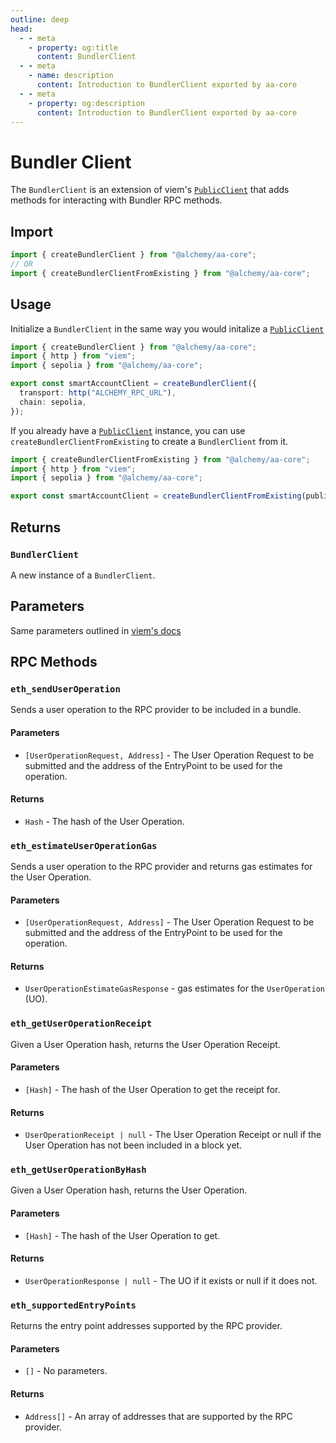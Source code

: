 ```yaml
---
outline: deep
head:
  - - meta
    - property: og:title
      content: BundlerClient
  - - meta
    - name: description
      content: Introduction to BundlerClient exported by aa-core
  - - meta
    - property: og:description
      content: Introduction to BundlerClient exported by aa-core
---
```


# Bundler Client

The `BundlerClient` is an extension of viem's [`PublicClient`](https://viem.sh/docs/clients/public) that adds methods for interacting with Bundler RPC methods.

## Import

```ts
import { createBundlerClient } from "@alchemy/aa-core";
// OR
import { createBundlerClientFromExisting } from "@alchemy/aa-core";
```

## Usage

Initialize a `BundlerClient` in the same way you would initalize a [`PublicClient`](https://viem.sh/docs/clients/public#parameters)

```ts
import { createBundlerClient } from "@alchemy/aa-core";
import { http } from "viem";
import { sepolia } from "@alchemy/aa-core";

export const smartAccountClient = createBundlerClient({
  transport: http("ALCHEMY_RPC_URL"),
  chain: sepolia,
});
```

If you already have a [`PublicClient`](https://viem.sh/docs/clients/public) instance, you can use `createBundlerClientFromExisting` to create a `BundlerClient` from it.

```ts
import { createBundlerClientFromExisting } from "@alchemy/aa-core";
import { http } from "viem";
import { sepolia } from "@alchemy/aa-core";

export const smartAccountClient = createBundlerClientFromExisting(publicClient);
```

## Returns

### `BundlerClient`

A new instance of a `BundlerClient`.

## Parameters

Same parameters outlined in [viem's docs](https://viem.sh/docs/clients/public#parameters)

## RPC Methods

### `eth_sendUserOperation`

Sends a user operation to the RPC provider to be included in a bundle.

#### Parameters

- `[UserOperationRequest, Address]` - The User Operation Request to be submitted and the address of the EntryPoint to be used for the operation.

#### Returns

- `Hash` - The hash of the User Operation.

### `eth_estimateUserOperationGas`

Sends a user operation to the RPC provider and returns gas estimates for the User Operation.

#### Parameters

- `[UserOperationRequest, Address]` - The User Operation Request to be submitted and the address of the EntryPoint to be used for the operation.

#### Returns

- `UserOperationEstimateGasResponse` - gas estimates for the `UserOperation` (UO).

### `eth_getUserOperationReceipt`

Given a User Operation hash, returns the User Operation Receipt.

#### Parameters

- `[Hash]` - The hash of the User Operation to get the receipt for.

#### Returns

- `UserOperationReceipt | null` - The User Operation Receipt or null if the User Operation has not been included in a block yet.

### `eth_getUserOperationByHash`

Given a User Operation hash, returns the User Operation.

#### Parameters

- `[Hash]` - The hash of the User Operation to get.

#### Returns

- `UserOperationResponse | null` - The UO if it exists or null if it does not.

### `eth_supportedEntryPoints`

Returns the entry point addresses supported by the RPC provider.

#### Parameters

- `[]` - No parameters.

#### Returns

- `Address[]` - An array of addresses that are supported by the RPC provider.
